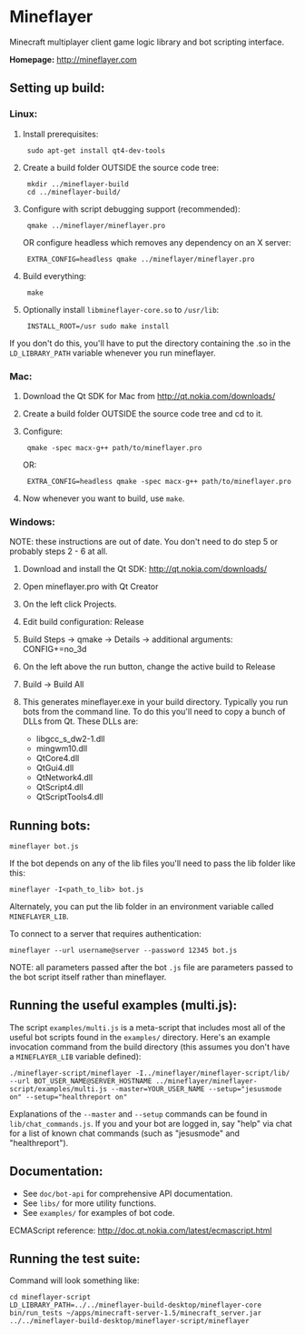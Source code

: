 Mineflayer
==========
Minecraft multiplayer client game logic library and bot scripting interface.

**Homepage:** http://mineflayer.com

Setting up build:
-----------------

### Linux:

1. Install prerequisites:

		sudo apt-get install qt4-dev-tools

2. Create a build folder OUTSIDE the source code tree:

		mkdir ../mineflayer-build
		cd ../mineflayer-build/

3. Configure with script debugging support (recommended):

		qmake ../mineflayer/mineflayer.pro

	OR configure headless which removes any dependency on an X server:

		EXTRA_CONFIG=headless qmake ../mineflayer/mineflayer.pro

4. Build everything:

		make

5. Optionally install `libmineflayer-core.so` to `/usr/lib`:

		INSTALL_ROOT=/usr sudo make install

If you don't do this, you'll have to put the directory containing the .so in the `LD_LIBRARY_PATH` variable whenever you run mineflayer.

### Mac:

1. Download the Qt SDK for Mac from http://qt.nokia.com/downloads/
2. Create a build folder OUTSIDE the source code tree and cd to it.
3. Configure:

		qmake -spec macx-g++ path/to/mineflayer.pro

	OR:

		EXTRA_CONFIG=headless qmake -spec macx-g++ path/to/mineflayer.pro

4. Now whenever you want to build, use `make`.

### Windows:

NOTE: these instructions are out of date. You don't need to do step 5 or probably steps 2 - 6 at all.

1. Download and install the Qt SDK: http://qt.nokia.com/downloads/
2. Open mineflayer.pro with Qt Creator
3. On the left click Projects.
4. Edit build configuration: Release
5. Build Steps -> qmake -> Details -> additional arguments: CONFIG+=no_3d
6. On the left above the run button, change the active build to Release
7. Build -> Build All
8. This generates mineflayer.exe in your build directory. Typically you run bots from the command line. To do this you'll need to copy a bunch of DLLs from Qt. These DLLs are:

	* libgcc_s_dw2-1.dll
	* mingwm10.dll
	* QtCore4.dll
	* QtGui4.dll
	* QtNetwork4.dll
	* QtScript4.dll
	* QtScriptTools4.dll

Running bots:
-------------

    mineflayer bot.js

If the bot depends on any of the lib files you'll need to pass the lib folder like this:

    mineflayer -I<path_to_lib> bot.js

Alternately, you can put the lib folder in an environment variable called `MINEFLAYER_LIB`.

To connect to a server that requires authentication:

    mineflayer --url username@server --password 12345 bot.js

NOTE: all parameters passed after the bot `.js` file are parameters passed to the bot script itself rather than mineflayer.


Running the useful examples (multi.js):
---------------------------------------

The script `examples/multi.js` is a meta-script that includes most all of the useful bot scripts found in the `examples/` directory. Here's an example invocation command from the build directory (this assumes you don't have a `MINEFLAYER_LIB` variable defined):

    ./mineflayer-script/mineflayer -I../mineflayer/mineflayer-script/lib/ --url BOT_USER_NAME@SERVER_HOSTNAME ../mineflayer/mineflayer-script/examples/multi.js --master=YOUR_USER_NAME --setup="jesusmode on" --setup="healthreport on"

Explanations of the `--master` and `--setup` commands can be found in `lib/chat_commands.js`. If you and your bot are logged in, say "help" via chat for a list of known chat commands (such as "jesusmode" and "healthreport").

Documentation:
--------------
 * See `doc/bot-api` for comprehensive API documentation.
 * See `libs/` for more utility functions.
 * See `examples/` for examples of bot code.

ECMAScript reference: http://doc.qt.nokia.com/latest/ecmascript.html

Running the test suite:
-----------------------
Command will look something like:

	cd mineflayer-script
	LD_LIBRARY_PATH=../../mineflayer-build-desktop/mineflayer-core bin/run_tests ~/apps/minecraft-server-1.5/minecraft_server.jar ../../mineflayer-build-desktop/mineflayer-script/mineflayer

